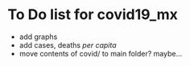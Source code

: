 # To Do list for covid19_mx
- add graphs
- add cases, deaths _per capita_
- move contents of covid/ to main folder? maybe...
